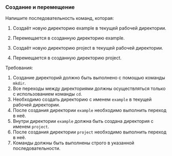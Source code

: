 
### Создание и перемещение

Напишите последовательность команд, которая:

1. Создаёт новую директорию example в текущей рабочей директории.

2. Перемещается в созданную директорию example.

3. Создаёт новую директорию project в текущей рабочей директории.

4. Перемещается в созданную директорию project.

Требования:
1.	Создание директорий должно быть выполнено с помощью команды `mkdir`.
2.	Все переходы между директориями должны осуществляться только с использованием команды `cd`.
3.	Необходимо создать директорию с именем `example` в текущей рабочей директории.
4.	После создания директории `example` необходимо выполнить переход в неё.
5.	Внутри директории `example` должна быть создана директория с именем `project`.
6.	После создания директории `project` необходимо выполнить переход в неё.
7.	Команды должны быть выполнены строго в указанной последовательности.